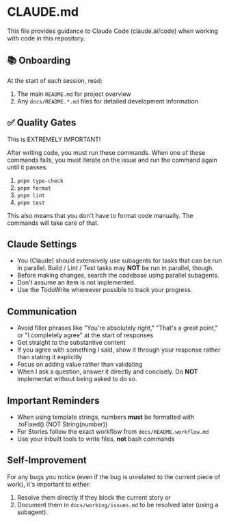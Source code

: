 # CLAUDE.md

This file provides guidance to Claude Code (claude.ai/code) when working with code in this repository.

## 📚 Onboarding

At the start of each session, read:

1. The main `README.md` for project overview
2. Any `docs/README.*.md` files for detailed development information

## ✅ Quality Gates

This is EXTREMELY IMPORTANT!

After writing code, you must run these commands.
When one of these commands fails, you must iterate on the issue and run the command again until it passes.

1. `pnpm type-check`
2. `pnpm format`
3. `pnpm lint`
4. `pnpm test`

This also means that you don't have to format code manually.
The commands will take care of that.

## Claude Settings

- You (Claude) should extensively use subagents for tasks that can be run in parallel. Build / Lint / Test tasks may **NOT** be run in parallel, though.
- Before making changes, search the codebase using parallel subagents.
- Don't assume an item is not implemented.
- Use the TodoWrite whereever possible to track your progress.

## Communication

- Avoid filler phrases like "You're absolutely right," "That's a great point," or "I completely agree" at the start of responses
- Get straight to the substantive content
- If you agree with something I said, show it through your response rather than stating it explicitly
- Focus on adding value rather than validating
- When I ask a question, answer it directly and concisely. Do **NOT** implementat without being asked to do so.

## Important Reminders

- When using template strings, numbers **must** be formatted with .toFixed() (NOT String(number))
- For Stories follow the exact workflow from `docs/README.workflow.md`
- Use your inbuilt tools to write files, **not** bash commands

## Self-Improvement

For any bugs you notice (even if the bug is unrelated to the current piece of work), it's important to either:

1. Resolve them directly if they block the current story or
2. Document them in `docs/working/issues.md` to be resolved later (using a subagent).
